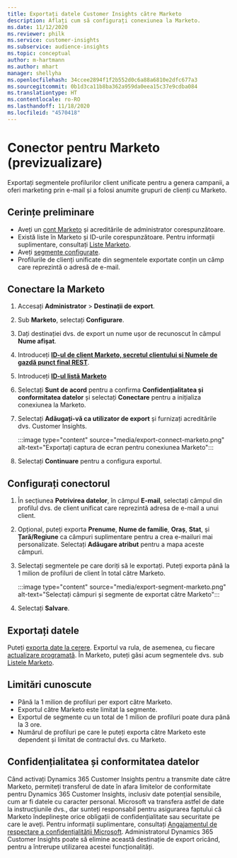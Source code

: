 ```yaml
---
title: Exportați datele Customer Insights către Marketo
description: Aflați cum să configurați conexiunea la Marketo.
ms.date: 11/12/2020
ms.reviewer: philk
ms.service: customer-insights
ms.subservice: audience-insights
ms.topic: conceptual
author: m-hartmann
ms.author: mhart
manager: shellyha
ms.openlocfilehash: 34ccee2894f1f2b552d0c6a88a6810e2dfc677a3
ms.sourcegitcommit: 0b1d3ca11b8ba362a959da0eea15c37e9cdba084
ms.translationtype: HT
ms.contentlocale: ro-RO
ms.lasthandoff: 11/18/2020
ms.locfileid: "4570418"
---
```

# <a name="connector-for-marketo-preview"></a>Conector pentru Marketo (previzualizare)

Exportați segmentele profilurilor client unificate pentru a genera campanii, a oferi marketing prin e-mail și a folosi anumite grupuri de clienți cu Marketo.

## <a name="prerequisites"></a>Cerințe preliminare

-   Aveți un [cont Marketo](https://login.marketo.com/) și acreditările de administrator corespunzătoare.
-   Există liste în Marketo și ID-urile corespunzătoare. Pentru informații suplimentare, consultați [Liste Marketo](https://docs.marketo.com/display/public/DOCS/Understanding+Static+Lists).
-   Aveți [segmente configurate](segments.md).
-   Profilurile de clienți unificate din segmentele exportate conțin un câmp care reprezintă o adresă de e-mail.

## <a name="connect-to-marketo"></a>Conectare la Marketo

1. Accesați **Administrator** > **Destinații de export**.

1. Sub **Marketo**, selectați **Configurare**.

1. Dați destinației dvs. de export un nume ușor de recunoscut în câmpul **Nume afișat**.

1. Introduceți **[ID-ul de client Marketo, secretul clientului și Numele de gazdă punct final REST](https://developers.marketo.com/rest-api/authentication/)**.

1. Introduceți **[ID-ul listă Marketo](https://docs.marketo.com/display/public/DOCS/Understanding+Static+Lists)** 

1. Selectați **Sunt de acord** pentru a confirma **Confidențialitatea și conformitatea datelor** și selectați **Conectare** pentru a inițializa conexiunea la Marketo.

1. Selectați **Adăugați-vă ca utilizator de export** și furnizați acreditările dvs. Customer Insights.

   :::image type="content" source="media/export-connect-marketo.png" alt-text="Exportați captura de ecran pentru conexiunea Marketo":::

1. Selectați **Continuare** pentru a configura exportul.

## <a name="configure-the-connector"></a>Configurați conectorul

1. În secțiunea **Potrivirea datelor**, în câmpul **E-mail**, selectați câmpul din profilul dvs. de client unificat care reprezintă adresa de e-mail a unui client. 

1. Opțional, puteți exporta **Prenume**, **Nume de familie**, **Oraș**, **Stat**, și **Țară/Regiune** ca câmpuri suplimentare pentru a crea e-mailuri mai personalizate. Selectați **Adăugare atribut** pentru a mapa aceste câmpuri.

1. Selectați segmentele pe care doriți să le exportați. Puteți exporta până la 1 milion de profiluri de client în total către Marketo.

   :::image type="content" source="media/export-segment-marketo.png" alt-text="Selectați câmpuri și segmente de exportat către Marketo":::

1. Selectați **Salvare**.

## <a name="export-the-data"></a>Exportați datele

Puteți [exporta date la cerere](export-destinations.md). Exportul va rula, de asemenea, cu fiecare [actualizare programată](system.md#schedule-tab). În Marketo, puteți găsi acum segmentele dvs. sub [Listele Marketo](ttps://docs.marketo.com/display/public/DOCS/Understanding+Static+Lists).

## <a name="known-limitations"></a>Limitări cunoscute

- Până la 1 milion de profiluri per export către Marketo.
- Exportul către Marketo este limitat la segmente.
- Exportul de segmente cu un total de 1 milion de profiluri poate dura până la 3 ore. 
- Numărul de profiluri pe care le puteți exporta către Marketo este dependent și limitat de contractul dvs. cu Marketo.

## <a name="data-privacy-and-compliance"></a>Confidențialitatea și conformitatea datelor

Când activați Dynamics 365 Customer Insights pentru a transmite date către Marketo, permiteți transferul de date în afara limitelor de conformitate pentru Dynamics 365 Customer Insights, inclusiv date potențial sensibile, cum ar fi datele cu caracter personal. Microsoft va transfera astfel de date la instrucțiunile dvs., dar sunteți responsabil pentru asigurarea faptului că Marketo îndeplinește orice obligații de confidențialitate sau securitate pe care le aveți. Pentru informații suplimentare, consultați [Angajamentul de respectare a confidențialității Microsoft](https://go.microsoft.com/fwlink/?linkid=396732).
Administratorul Dynamics 365 Customer Insights poate să elimine această destinație de export oricând, pentru a întrerupe utilizarea acestei funcționalități.

